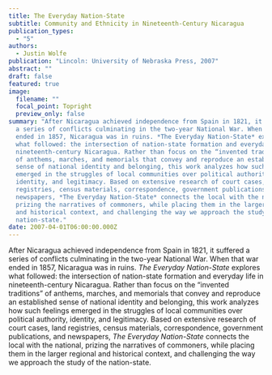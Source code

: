 ```yaml
---
title: The Everyday Nation-State
subtitle: Community and Ethnicity in Nineteenth-Century Nicaragua
publication_types:
  - "5"
authors:
  - Justin Wolfe
publication: "Lincoln: University of Nebraska Press, 2007"
abstract: ""
draft: false
featured: true
image:
  filename: ""
  focal_point: Topright
  preview_only: false
summary: "After Nicaragua achieved independence from Spain in 1821, it suffered
  a series of conflicts culminating in the two-year National War. When that war
  ended in 1857, Nicaragua was in ruins. *The Everyday Nation-State* explores
  what followed: the intersection of nation-state formation and everyday life in
  nineteenth-century Nicaragua. Rather than focus on the “invented traditions”
  of anthems, marches, and memorials that convey and reproduce an established
  sense of national identity and belonging, this work analyzes how such feelings
  emerged in the struggles of local communities over political authority,
  identity, and legitimacy. Based on extensive research of court cases, land
  registries, census materials, correspondence, government publications, and
  newspapers, *The Everyday Nation-State* connects the local with the national,
  prizing the narratives of commoners, while placing them in the larger regional
  and historical context, and challenging the way we approach the study of the
  nation-state."
date: 2007-04-01T06:00:00.000Z
---
```

After Nicaragua achieved independence from Spain in 1821, it suffered a series of conflicts culminating in the two-year National War. When that war ended in 1857, Nicaragua was in ruins. *The Everyday Nation-State* explores what followed: the intersection of nation-state formation and everyday life in nineteenth-century Nicaragua. Rather than focus on the “invented traditions” of anthems, marches, and memorials that convey and reproduce an established sense of national identity and belonging, this work analyzes how such feelings emerged in the struggles of local communities over political authority, identity, and legitimacy. Based on extensive research of court cases, land registries, census materials, correspondence, government publications, and newspapers, *The Everyday Nation-State* connects the local with the national, prizing the narratives of commoners, while placing them in the larger regional and historical context, and challenging the way we approach the study of the nation-state.